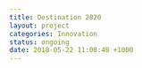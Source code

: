 ```yaml
---
title: Destination 2020
layout: project
categories: Innovation
status: ongoing
date: 2018-05-22 11:08:48 +1000
---
```

